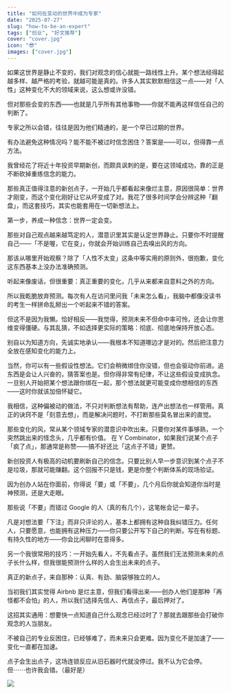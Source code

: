 ```yaml
---
title: "如何在变动的世界中成为专家"
date: "2025-07-27"
slug: "how-to-be-an-expert"
tags: ["创业", "好文推荐"]
cover: "cover.jpg"
icon: "😎"
images: ["cover.jpg"]
---
```

如果这世界是静止不变的，我们对观念的信心就能一路线性上升。某个想法经得起越多样、越严格的考验，就越可能是真的。许多人其实默默相信这一点——对「人性」这种变化不大的领域来说，这么想或许没错。



但对那些会变的东西——也就是几乎所有其他事物——你就不能再这样信任自己的判断了。



专家之所以会错，往往是因为他们精通的，是一个早已过期的世界。



有办法避免这种情况吗？能不能不被过时信念困住？答案是——可以，但得靠一点方法。



我曾经花了将近十年投资早期新创，而颇具讽刺的是，要在这领域成功，靠的正是不断砍掉重练信念的能力。



那些真正值得注意的新创点子，一开始几乎都看起来像烂主意，原因很简单：世界才刚变，而这个变化刚好让它从坏变成了对。我花了很多时间学会分辨这种「翻盘」，而这套技巧，其实也能套用在一切新想法上。



第一步，养成一种信念：世界一定会变。



那些对自己观点越来越笃定的人，潜意识里其实是认定世界静止。只要你不时提醒自己——「不是喔，它在变」，你就会开始训练自己去嗅出风的方向。



那该从哪里开始观察？除了「人性不太变」这条中等实用的原则外，很抱歉，变化这东西基本上没办法准确预测。



听起来像废话，但很重要：真正重要的变化，几乎从来都来自意料之外的方向。



所以我乾脆放弃预测。每次有人在访问里问我「未来怎么看」，我脑中都像没读书的考生一样拼命乱掰出一个听起来不错的答案。



但这不是因为我懒。恰好相反——我觉得，预测未来不但命中率可怜，还会让你思维变得僵硬。与其乱猜，不如选择更实际的策略：彻底、彻底地保持开放心态。



别自以为知道方向，先诚实地承认——我根本不知道哪边才是对的。然后把注意力全放在感知变化的能力上。



当然，你可以有一些假设性想法。它们会稍微绑住你没错，但也会驱动你前进。追东西是会让人兴奋的，猜答案也是。但你得非常有纪律，不让这些假设变成执念。
一旦别人开始把某个想法跟你绑在一起，那个想法就更可能变成你想相信的东西——这时你就该加倍怀疑它。



我相信，这种偏被动的做法，不只对判断想法有帮助，连产出想法也一样管用。真正的诀窍不是「刻意去想」，而是解决问题时，不打断那些莫名冒出来的直觉。



那些变化的风，常从某个领域专家的潜意识中吹出来。只要你对某件事够熟，一个突然跳出来的怪念头，几乎都有价值。
在 Y Combinator，如果我们说某个点子「疯了点」，那通常是称赞——搞不好还比「这点子不错」更赞。



新创投资人有极高的动机要刷新自己的信念。只要比别人早一步意识到某个点子不是垃圾，那就可能赚翻。这个回报不只是钱，更是你整个判断体系的现场验证。



因为创办人站在你面前，你得说「要」或「不要」，几个月后你就会知道你当时是神预测，还是大走眼。



那些说「不要」而错过 Google 的人（真的有几个），这笔帐会记一辈子。



凡是对想法要「下注」而非只评论的人，基本上都拥有这种自我纠错压力。任何人，只要愿意，也能拥有这种压力——你只要公开写下自己的判断。写在有标题、有持久性的地方——你会比闲聊时在意得多。



另一个我很常用的技巧：一开始先看人，不先看点子。虽然我们无法预测未来的点子长什么样，但我很能预测什么样的人会生出未来的点子。



真正的新点子，来自那种：认真、有劲、脑袋够独立的人。



当初我们其实觉得 Airbnb 是烂主意，但我们看得出来——创办人他们是那种「再怪都不会怕」的人，所以我们选择先信人、再信点子，最后押对了。



这招其实通用：想要快一点知道自己什么观念已经过时了？那就去跟那些会打破你观念的人当朋友。



不被自己的专业反困住，已经够难了，而未来只会更难。因为变化不是加速了——变化一直都在加速。



点子会生出点子，这场连锁反应从旧石器时代就没停过。我不认为它会停。
但⋯⋯也许我会错。（最好是）




![](https://prod-files-secure.s3.us-west-2.amazonaws.com/112d0858-5090-4d34-a606-b75eb8d65fd2/46476355-9cf3-4e99-9b7a-3531bc426380/1000202064.png?X-Amz-Algorithm=AWS4-HMAC-SHA256&X-Amz-Content-Sha256=UNSIGNED-PAYLOAD&X-Amz-Credential=ASIAZI2LB4663ARBS3FE%2F20250929%2Fus-west-2%2Fs3%2Faws4_request&X-Amz-Date=20250929T174302Z&X-Amz-Expires=3600&X-Amz-Security-Token=IQoJb3JpZ2luX2VjEFAaCXVzLXdlc3QtMiJGMEQCICoRWRsAyfq45NGSXszEqoou1VtLLsRzfv98J%2B6ik9ZFAiAi2MYrKK1dPLNzkyKrL%2Ffz%2FfMI%2B595cXhd7%2BSeB1DCCiqIBAjZ%2F%2F%2F%2F%2F%2F%2F%2F%2F%2F8BEAAaDDYzNzQyMzE4MzgwNSIMYNd9ItAp3RV%2Bna%2FAKtwDGqw1a7hGgawmS4unSKI5Lpzw8pXmI00T4lFzh6dV7XEX0ACdo4ocVTiREUMySA%2BsoyfpEp%2BTcxlQTfzxyzeDntpYQs4OIPrtdeUIB9QGVYmkTU9IhwFzmy%2BGrFQsSiLP9XmCpuoDn%2F66iXJV5yHbJIOow%2F58aMnJEEufBqCTaZLLmTKL%2BkoZhgr6n2u3LtVybZx24FKbIk4mgwiMFXvUSa3Q6%2FTPwFJvEGF3iGxuNnCLYP4Mr6jRa4bhC0X7o6Xt68euBECki7mKyG1otV5l4u8nxqhbzh7Er7j8xH2Dcc9hP8MgOdFKrn4Q%2FMil5zTqQSR0ip%2BsCgXRiVtPUe2GrnDF9v29t9gmMr%2BRFQlk9WMJZBIefOuLTlT7fq3u%2FfuBkF8Y8l4ckmOic202WiFBnHyNNo8x6mkG%2FnYl8JMScqTA2o36e%2FVnBtDY%2BFUS0jj8PamwnEMR8CEaC5LM6mX8lHE1TJnI4pxnOjl%2FMsjm9%2FBkkUMc525olsdteyIKWBL3Rpul0CnOXKYkZcIvD4JqPKNUec0E3%2BmJIy7ZRonivH5H92nTbmkERTyfr20zITlT6obkN5dnuVZr6T7SpeU4rFUV0Vu%2F4m%2FBjKPJMfr3Mco%2BFXC8BcjS7pCHxPkwwtTqxgY6pgHdwQwYYwA%2BPO5zp7DxhDG5Cj5mxurvfWdE60t4F1ykCQQar0cSNcVVCXQrc9fyUTRfqjQnXCyflSotzZ6Ve6xcY%2BcyUdGNeySNbTc5DZN71zN5ec8Qb0DuWp9FCamDa9VicaVpkqk6LN8duDtrqBhG%2Bn0UWdYNCIFtz2h5LOsdwvIB37xnDrPIN934ZKilBcpwtk3ilYJ8zP4ohHry5KqaaS4MOl93&X-Amz-Signature=8d4fc847d6a2103485374818e5955027b57d9c41723f07bc7c58d3fb48433804&X-Amz-SignedHeaders=host&x-amz-checksum-mode=ENABLED&x-id=GetObject)

